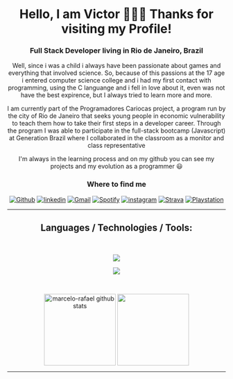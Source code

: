 <div align="center">

# Hello, I am Victor 👨🏻‍💻 Thanks for visiting my Profile!

### Full Stack Developer living in Rio de Janeiro, Brazil

Well, since i was a child i always have been passionate about games and everything that involved science. So, because of this passions at the 17 age i entered computer science college and i had my first contact with programming, using the C languange and i fell in love about it, even was not have the best expirence, but I always tried to learn more and more.

I am currently part of the Programadores Cariocas project, a program run by the city of Rio de Janeiro that seeks young people in economic vulnerability to teach them how to take their first steps in a developer career. Through the program I was able to participate in the full-stack bootcamp (Javascript) at Generation Brazil where I collaborated in the classroom as a monitor and class representative

I'm always in the learning process and on my github you can see my projects and my evolution as a programmer 😃

### Where to find me
  
[![Github](https://img.shields.io/badge/GitHub-100000?style=for-the-badge&logo=github&logoColor=white)](https://github.com/Anttonino)
[![linkedin](https://img.shields.io/badge/linkedin-0A66C2?style=for-the-badge&logo=linkedin&logoColor=white)](https://www.linkedin.com/in/victor-antonino-085175210/) 
[![Gmail](https://img.shields.io/badge/Gmail-D14836?style=for-the-badge&logo=gmail&logoColor=white)](mailto:victor.antonino12@gmail.com)
[![Spotify](https://img.shields.io/badge/Spotify-1ED760?&style=for-the-badge&logo=spotify&logoColor=white)](https://open.spotify.com/user/ye3vzobk38hksrcztoe0eb59r)
[![instagram](https://img.shields.io/badge/Instagram-E4405F?style=for-the-badge&logo=instagram&logoColor=white)](https://www.instagram.com/victor_antonino__/)
[![Strava](https://img.shields.io/badge/Strava-FC4C02?style=for-the-badge&logo=strava&logoColor=white)](https://www.strava.com/athletes/62692246)
[![Playstation](https://img.shields.io/badge/PlayStation-003791?style=for-the-badge&logo=playstation&logoColor=white)](https://psnprofiles.com/Victor-Antheos)

</div>

---
<h2 align="center">Languages / Technologies / Tools:</h2>
  </br>
  <div align="center">
  <p align="center">
  <a href="https://skillicons.dev">
    <img src="https://skillicons.dev/icons?i=c,cs,javascript,typescript,html,css,bootstrap,git"/>
  </a>
</p>
    <p align="center">
  <a href="https://skillicons.dev">
    <img src="https://skillicons.dev/icons?i=nodejs,express,nest,mysql,react,materialui,vscode,unity"/>
  </a>
</p>
  </div>
  </br>
  
   <p align="center">
     <img 
       align="center" 
       height="165"
       src="https://github-readme-stats.vercel.app/api?username=Anttonino&show_icons=true&include_all_commits=true&theme=tokyonight" alt="marcelo-rafael github stats" 
     />
     <img 
       align="center" 
       height="165"
       src="https://github-readme-stats.vercel.app/api/top-langs/?username=Anttonino&layout=compact&theme=tokyonight" 
     />
  </p>

---
